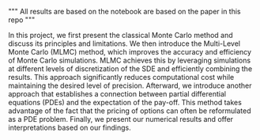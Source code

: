 """ All results are based on the notebook are based on the paper in this repo """

In this project, we first present the classical Monte Carlo method and discuss its principles and limitations. 
We then introduce the Multi-Level Monte Carlo (MLMC) method, which improves the accuracy and efficiency of Monte Carlo simulations. 
MLMC achieves this by leveraging simulations at different levels of discretization of the SDE and efficiently combining the results. 
This approach significantly reduces computational cost while maintaining the desired level of precision. Afterward, we introduce another approach that establishes a connection between partial differential equations (PDEs) and the expectation of the pay-off. 
This method takes advantage of the fact that the pricing of options can often be reformulated as a PDE problem. Finally, we present our numerical results and offer interpretations based on our findings.
